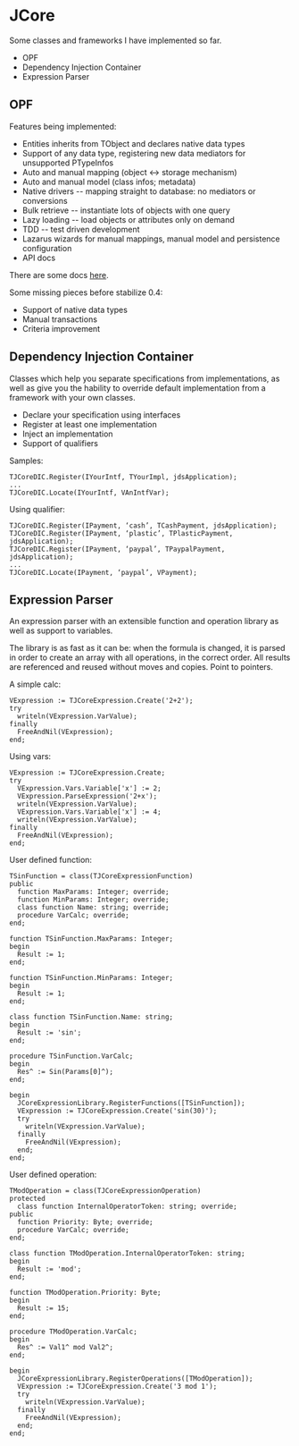 # JCore

Some classes and frameworks I have implemented so far.

* OPF
* Dependency Injection Container
* Expression Parser

## OPF

Features being implemented:

* Entities inherits from TObject and declares native data types
* Support of any data type, registering new data mediators for unsupported PTypeInfos
* Auto and manual mapping (object <-> storage mechanism)
* Auto and manual model (class infos; metadata)
* Native drivers -- mapping straight to database: no mediators or conversions
* Bulk retrieve -- instantiate lots of objects with one query
* Lazy loading -- load objects or attributes only on demand
* TDD -- test driven development
* Lazarus wizards for manual mappings, manual model and persistence configuration
* API docs

There are some docs [here](http://pressobjects.github.io/jcore-api/docs/api/0.4/).

Some missing pieces before stabilize 0.4:

* Support of native data types
* Manual transactions
* Criteria improvement

## Dependency Injection Container

Classes which help you separate specifications from implementations, as well as give you the hability to override default implementation from a framework with your own classes.

* Declare your specification using interfaces
* Register at least one implementation
* Inject an implementation
* Support of qualifiers

Samples:

    TJCoreDIC.Register(IYourIntf, TYourImpl, jdsApplication);
    ...
    TJCoreDIC.Locate(IYourIntf, VAnIntfVar);

Using qualifier:

    TJCoreDIC.Register(IPayment, ‘cash’, TCashPayment, jdsApplication);
    TJCoreDIC.Register(IPayment, ‘plastic’, TPlasticPayment, jdsApplication);
    TJCoreDIC.Register(IPayment, ‘paypal’, TPaypalPayment, jdsApplication);
    ...
    TJCoreDIC.Locate(IPayment, ‘paypal’, VPayment);

## Expression Parser

An expression parser with an extensible function and operation library as well as support to variables.

The library is as fast as it can be: when the formula is changed, it is parsed in order to create an array with all operations, in the correct order. All results are referenced and reused without moves and copies. Point to pointers.

A simple calc:

    VExpression := TJCoreExpression.Create('2+2');
    try
      writeln(VExpression.VarValue);
    finally
      FreeAndNil(VExpression);
    end;

Using vars:

    VExpression := TJCoreExpression.Create;
    try
      VExpression.Vars.Variable['x'] := 2;
      VExpression.ParseExpression('2+x');
      writeln(VExpression.VarValue);
      VExpression.Vars.Variable['x'] := 4;
      writeln(VExpression.VarValue);
    finally
      FreeAndNil(VExpression);
    end;

User defined function:

    TSinFunction = class(TJCoreExpressionFunction)
    public
      function MaxParams: Integer; override;
      function MinParams: Integer; override;
      class function Name: string; override;
      procedure VarCalc; override;
    end;

    function TSinFunction.MaxParams: Integer;
    begin
      Result := 1;
    end;

    function TSinFunction.MinParams: Integer;
    begin
      Result := 1;
    end;

    class function TSinFunction.Name: string;
    begin
      Result := 'sin';
    end;

    procedure TSinFunction.VarCalc;
    begin
      Res^ := Sin(Params[0]^);
    end;

    begin
      JCoreExpressionLibrary.RegisterFunctions([TSinFunction]);
      VExpression := TJCoreExpression.Create('sin(30)');
      try
        writeln(VExpression.VarValue);
      finally
        FreeAndNil(VExpression);
      end;
    end;

User defined operation:

    TModOperation = class(TJCoreExpressionOperation)
    protected
      class function InternalOperatorToken: string; override;
    public
      function Priority: Byte; override;
      procedure VarCalc; override;
    end;

    class function TModOperation.InternalOperatorToken: string;
    begin
      Result := 'mod';
    end;

    function TModOperation.Priority: Byte;
    begin
      Result := 15;
    end;

    procedure TModOperation.VarCalc;
    begin
      Res^ := Val1^ mod Val2^;
    end;

    begin
      JCoreExpressionLibrary.RegisterOperations([TModOperation]);
      VExpression := TJCoreExpression.Create('3 mod 1');
      try
        writeln(VExpression.VarValue);
      finally
        FreeAndNil(VExpression);
      end;
    end;
